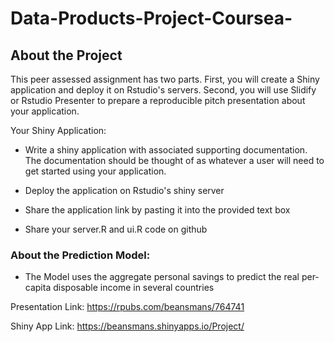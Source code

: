 # Data-Products-Project-Coursea-

## About the Project


This peer assessed assignment has two parts. First, you will create a Shiny application and deploy it on Rstudio's servers. Second, you will use Slidify or Rstudio Presenter to prepare a reproducible pitch presentation about your application.

Your Shiny Application:

- Write a shiny application with associated supporting documentation. The documentation should be thought of as whatever a user will need to get started using your application.

- Deploy the application on Rstudio's shiny server

- Share the application link by pasting it into the provided text box

- Share your server.R and ui.R code on github

### About the Prediction Model:

- The Model uses the aggregate personal savings to predict the real per-capita disposable income in several countries

Presentation Link: https://rpubs.com/beansmans/764741

Shiny App Link: https://beansmans.shinyapps.io/Project/
